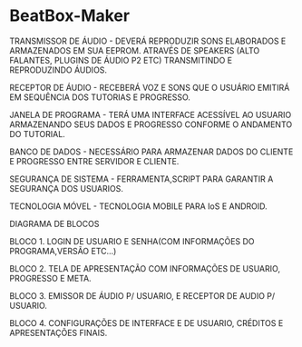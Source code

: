 # BeatBox-Maker
TRANSMISSOR DE ÁUDIO - DEVERÁ REPRODUZIR SONS ELABORADOS E ARMAZENADOS EM SUA EEPROM.
ATRAVÉS DE SPEAKERS (ALTO FALANTES, PLUGINS DE ÁUDIO P2 ETC) TRANSMITINDO E REPRODUZINDO ÁUDIOS.

RECEPTOR DE ÁUDIO - RECEBERÁ VOZ E SONS QUE O USUÁRIO EMITIRÁ EM SEQUÊNCIA DOS TUTORIAS E PROGRESSO.

JANELA DE PROGRAMA - TERÁ UMA INTERFACE ACESSÍVEL AO USUARIO ARMAZENANDO SEUS DADOS E PROGRESSO CONFORME O ANDAMENTO DO TUTORIAL.

BANCO DE DADOS - NECESSÁRIO PARA ARMAZENAR DADOS DO CLIENTE E PROGRESSO ENTRE SERVIDOR E CLIENTE.

SEGURANÇA DE SISTEMA  - FERRAMENTA,SCRIPT PARA GARANTIR A SEGURANÇA DOS USUARIOS.

TECNOLOGIA MÓVEL - TECNOLOGIA MOBILE PARA IoS E ANDROID.


DIAGRAMA DE BLOCOS

BLOCO 1.
LOGIN DE USUARIO E SENHA(COM INFORMAÇÕES DO PROGRAMA,VERSÃO ETC...)

BLOCO 2.
TELA DE APRESENTAÇÃO COM INFORMAÇÕES DE USUARIO, PROGRESSO E META.

BLOCO 3.
EMISSOR DE ÁUDIO P/ USUARIO, E RECEPTOR DE AUDIO P/ USUARIO.

BLOCO 4.
CONFIGURAÇÕES DE INTERFACE E DE USUARIO, CRÉDITOS E APRESENTAÇÕES FINAIS.
